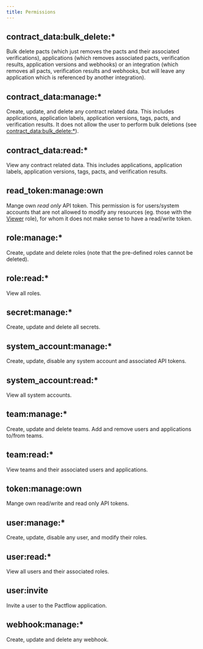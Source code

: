 ```yaml
---
title: Permissions
---
```


## contract_data:bulk_delete:*

Bulk delete pacts (which just removes the pacts and their associated verifications), applications (which removes associated pacts, verification results, application versions and webhooks) or an integration (which removes all pacts, verification results and webhooks, but will leave any application which is referenced by another integration).

## contract_data:manage:*

Create, update, and delete any contract related data. This includes applications, application labels, application versions, tags, pacts, and verification results. It does not allow the user to perform bulk deletions (see [contract_data:bulk_delete:\*](#contract_data-bulk_delete)).

## contract_data:read:*

View any contract related data. This includes applications, application labels, application versions, tags, pacts, and verification results.

## read_token:manage:own

Mange own *read only* API token. This permission is for users/system accounts that are not allowed to modify any resources (eg. those with the [Viewer](./predefined-roles#viewer) role), for whom it does not make sense to have a read/write token.

## role:manage:*

Create, update and delete roles (note that the pre-defined roles cannot be deleted).

## role:read:*

View all roles.

## secret:manage:*

Create, update and delete all secrets.

## system_account:manage:*

Create, update, disable any system account and associated API tokens.

## system_account:read:*

View all system accounts.

## team:manage:*

Create, update and delete teams. Add and remove users and applications to/from teams.

## team:read:*

View teams and their associated users and applications.

## token:manage:own

Mange own read/write and read only API tokens.

## user:manage:*

Create, update, disable any user, and modify their roles.

## user:read:*

View all users and their associated roles.

## user:invite

Invite a user to the Pactflow application.

## webhook:manage:*

Create, update and delete any webhook.

